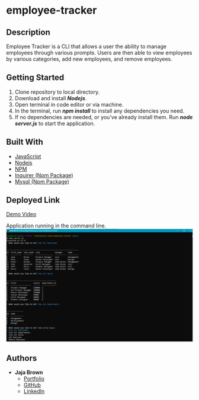 # employee-tracker

## Description

Employee Tracker is a CLI that allows a user the ability to manage employees through various prompts. Users are then able to view employees by various categories, add new employees, and remove employees.

## Getting Started

1. Clone repository to local directory.
2. Download and install **_Nodejs_**.
3. Open terminal in code editor or via machine.
4. In the terminal, run **_npm install_** to install any dependencies you need.
5. If no dependencies are needed, or you've already install them. Run **_node server.js_** to start the application.

## Built With

- [JavaScript](https://developer.mozilla.org/en-US/docs/Web/JavaScript)
- [Nodejs](https://nodejs.org/)
- [NPM](https://www.npmjs.com/)
- [Inquirer (Npm Package)](https://www.npmjs.com/package/inquirer)
- [Mysql (Npm Package)](https://www.npmjs.com/package/mysql#introduction)

## Deployed Link

[Demo Video](https://drive.google.com/file/d/1MgD_UgeBi6asEPxmxl1FdaN2cI-m-_ab/view)

Application running in the command line.
![alt ext](./img/employee-tracker.png)

## Authors

- **Jaja Brown**
  - [Portfolio](https://chee-codes.github.io/portfolio/)
  - [GitHub](https://github.com/chee-codes)
  - [LinkedIn](https://www.linkedin.com/in/jaja-b-a42261201/)
